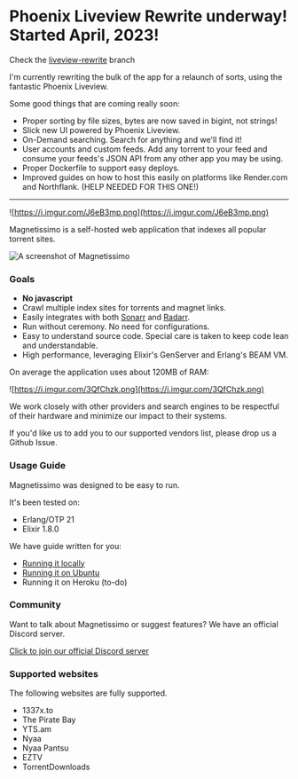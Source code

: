 # Phoenix Liveview Rewrite underway! Started April, 2023!

Check the [liveview-rewrite](https://github.com/sergiotapia/magnetissimo/tree/liveview-rewrite) branch

I'm currently rewriting the bulk of the app for a relaunch of sorts,
using the fantastic Phoenix Liveview.

Some good things that are coming really soon:

- Proper sorting by file sizes, bytes are now saved in bigint, not strings!
- Slick new UI powered by Phoenix Liveview.
- On-Demand searching. Search for anything and we'll find it!
- User accounts and custom feeds. Add any torrent to your feed and consume your feeds's JSON API from any other app you may be using.
- Proper Dockerfile to support easy deploys.
- Improved guides on how to host this easily on platforms like Render.com and Northflank. (HELP NEEDED FOR THIS ONE!)

---

![https://i.imgur.com/J6eB3mp.png](https://i.imgur.com/J6eB3mp.png)

Magnetissimo is a self-hosted web application that indexes all popular torrent sites.

![A screenshot of Magnetissimo](https://i.imgur.com/ecI45aE.png)

### Goals

- **No javascript**
- Crawl multiple index sites for torrents and magnet links.
- Easily integrates with both [Sonarr](https://github.com/Sonarr/Sonarr) and [Radarr](https://github.com/Radarr/Radarr).
- Run without ceremony. No need for configurations.
- Easy to understand source code. Special care is taken to keep code lean and understandable.
- High performance, leveraging Elixir's GenServer and Erlang's BEAM VM.

On average the application uses about 120MB of RAM:

![https://i.imgur.com/3QfChzk.png](https://i.imgur.com/3QfChzk.png)

We work closely with other providers and search engines to be respectful of their hardware and minimize our impact to their systems.

If you'd like us to add you to our supported vendors list, please drop us a Github Issue.

### Usage Guide

Magnetissimo was designed to be easy to run.

It's been tested on:

- Erlang/OTP 21
- Elixir 1.8.0

We have guide written for you:

- [Running it locally](https://github.com/sergiotapia/magnetissimo/wiki/Usage:-Local)
- [Running it on Ubuntu](https://github.com/sergiotapia/magnetissimo/wiki/Usage:-Ubuntu-18.04)
- Running it on Heroku (to-do)

### Community

Want to talk about Magnetissimo or suggest features? We have an official Discord server.

[Click to join our official Discord server](https://discord.gg/CFtGUaW)

### Supported websites

The following websites are fully supported.

- 1337x.to
- The Pirate Bay
- YTS.am
- Nyaa
- Nyaa Pantsu
- EZTV
- TorrentDownloads
